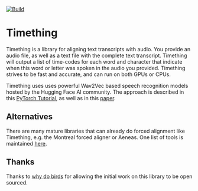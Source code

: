 [![Build](https://github.com/feldberlin/timething/workflows/CI/badge.svg)](https://github.com/feldberlin/timething/actions)

# Timething

Timething is a library for aligning text transcripts with audio. You provide
an audio file, as well as a text file with the complete text transcript.
Timething will output a list of time-codes for each word and character that
indicate when this word or letter was spoken in the audio you provided.
Timething strives to be fast and accurate, and can run on both GPUs or CPUs.

Timething uses uses powerful Wav2Vec based speech recognition models hosted by
the Hugging Face AI community. The approach is described in this [PyTorch
Tutorial](https://pytorch.org/audio/main/tutorials/forced_alignment_tutorial.html),
as well as in this [paper](https://arxiv.org/abs/2007.09127).

## Alternatives

There are many mature libraries that can already do forced alignment like
Timething, e.g. the Montreal forced aligner or Aeneas. One list of tools is
maintained [here](https://github.com/pettarin/forced-alignment-tools).

## Thanks

Thanks to [why do birds](http://www.whydobirds.de) for allowing the initial
work on this library to be open sourced.
